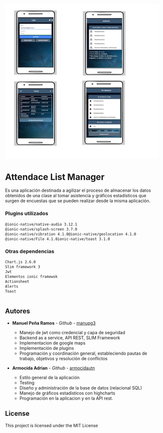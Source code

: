 
![alt text](https://github.com/Armocidautn/TPsegParcialPPS2017/blob/master/screenshot.png?raw=true)

# Attendace List Manager

Es una aplicación destinada a agilizar el proceso de almacenar los datos obtenidos de una clase al tomar asistencia y gráficos estadísticos que surgen de encuestas que se pueden realizar desde la misma aplicación. 

### Plugins utilizados


```
@ionic-native/native-audio 3.12.1
@ionic-native/splash-screen 3.7.0
@ionic-native/vibration 4.1.0@ionic-native/geolocation 4.1.0
@ionic-native/File 4.1.0ionic-native/toast 3.1.0
```

### Otras dependencias


```
Chart.js 2.6.0
Slim framework 3
Jwt
Elementos ionic framewok
Actionsheet
Alerts
Toast


```


## Autores

* **Manuel Peña Ramos** - *Github* - [manupg3](https://github.com/manupg3)
    *  Manejo de jwt como credencial y capa de seguridad
    *  Backend as a service, API REST, SLIM Framework
    *  Implementacion de google maps   
    *  Implementación de plugins
    *  Programación y coordinación general, estableciendo pautas de trabajo, objetivos y resolución de conflictos

* **Armocida Adrian** - *Github* - [armocidautn](https://github.com/armocidautn)
    *  Estilo general de la aplicación 
    *  Testing
    *  Diseño y administración de la base de datos (relacional SQL)    
    *  Manejo de gráficos estadísticos con highcharts
    *  Programación en la aplicacion y en la API rest.

## License

This project is licensed under the MIT License 

